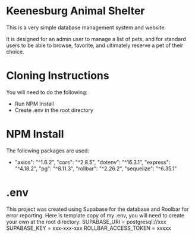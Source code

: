 # Keenesburg Animal Shelter

This is a very simple database management system and website.

It is designed for an admin user to manage a list of pets, and for standard users to be able to browse, favorite, and ultimately reserve a pet of their choice.

# Cloning Instructions
You will need to do the following:
* Run NPM Install
* Create .env in the root directory

# NPM Install
The following packages are used:
*   "axios": "^1.6.2",
    "cors": "^2.8.5",
    "dotenv": "^16.3.1",
    "express": "^4.18.2",
    "pg": "^8.11.3",
    "rollbar": "^2.26.2",
    "sequelize": "^6.35.1"

# .env
This project was created using Supabase for the database and Roolbar for error reporting.
Here is template copy of my .env, you will need to create your own at the root directory:
SUPABASE_URI = postgresql://xxx
SUPABASE_KEY = xxx-xxx-xxx
ROLLBAR_ACCESS_TOKEN = xxxxx
